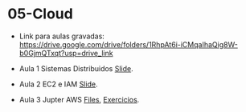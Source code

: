 # 05-Cloud

* Link para aulas gravadas: https://drive.google.com/drive/folders/1RhpAt6i-iCMqaIhaQig8W-b0GjmQTxqt?usp=drive_link

* Aula 1 Sistemas Distribuidos [Slide](https://github.com/ai2-education-fiep-turma-5/05-Cloud/blob/main/slides/Cloud.pdf).

* Aula 2 EC2 e IAM [Slide](https://github.com/ai2-education-fiep-turma-5/05-Cloud/blob/main/slides/AWS.pdf).

* Aula 3 Jupter AWS [Files](https://github.com/ai2-education-fiep-turma-5/05-Cloud/blob/main/Files), [Exercicios](https://github.com/ai2-education-fiep-turma-5/05-Cloud/blob/main/Exercícios/Server_AWS.md).
